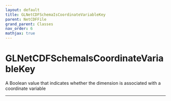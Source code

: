 ```yaml
---
layout: default
title: GLNetCDFSchemaIsCoordinateVariableKey
parent: NetCDFFile
grand_parent: Classes
nav_order: 6
mathjax: true
---
```


#  GLNetCDFSchemaIsCoordinateVariableKey

A Boolean value that indicates whether the dimension is associated with a coordinate variable


---


